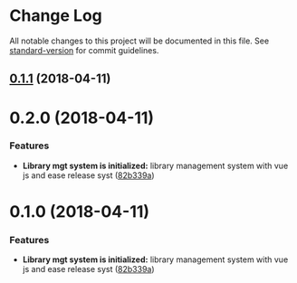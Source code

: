# Change Log

All notable changes to this project will be documented in this file. See [standard-version](https://github.com/conventional-changelog/standard-version) for commit guidelines.

<a name="0.1.1"></a>
## [0.1.1](https://github.com/mumairofficial/library-management/compare/v0.2.0...v0.1.1) (2018-04-11)



<a name="0.2.0"></a>
# 0.2.0 (2018-04-11)


### Features

* **Library mgt system is initialized:** library management system with vue js and ease release syst ([82b339a](https://github.com/mumairofficial/library-management/commit/82b339a))



<a name="0.1.0"></a>
# 0.1.0 (2018-04-11)


### Features

* **Library mgt system is initialized:** library management system with vue js and ease release syst ([82b339a](https://github.com/mumairofficial/library-management/commit/82b339a))
